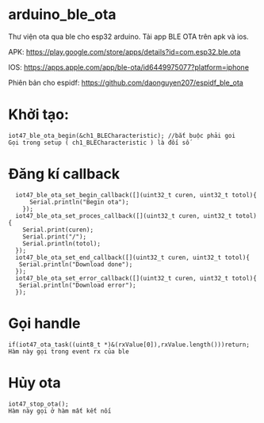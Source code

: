 # arduino_ble_ota
Thư viện ota qua ble cho esp32 arduino. Tải app BLE OTA trên apk và ios.

APK: https://play.google.com/store/apps/details?id=com.esp32.ble.ota

IOS: https://apps.apple.com/app/ble-ota/id6449975077?platform=iphone

Phiên bản cho espidf: https://github.com/daonguyen207/espidf_ble_ota

# Khởi tạo:
```
iot47_ble_ota_begin(&ch1_BLECharacteristic); //bắt buộc phải goi
Gọi trong setup ( ch1_BLECharacteristic ) là đối số
```

# Đăng kí callback
```
  iot47_ble_ota_set_begin_callback([](uint32_t curen, uint32_t totol){
      Serial.println("Begin ota");
    });
  iot47_ble_ota_set_proces_callback([](uint32_t curen, uint32_t totol){
    Serial.print(curen);
    Serial.print("/");
    Serial.println(totol);
  });
  iot47_ble_ota_set_end_callback([](uint32_t curen, uint32_t totol){
   Serial.println("Download done");
  });
  iot47_ble_ota_set_error_callback([](uint32_t curen, uint32_t totol){
   Serial.println("Download error");
  });
```

# Gọi handle
```
if(iot47_ota_task((uint8_t *)&(rxValue[0]),rxValue.length()))return;
Hàm này gọi trong event rx của ble
```

# Hủy ota
```
iot47_stop_ota();
Hàm này gọi ở hàm mất kết nối
```

